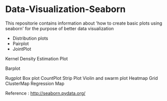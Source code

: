 # Data-Visualization-Seaborn

This repositorie contains information about 'how to create basic plots using seaborn' for the purpose of better data visualization

* Distribution plots
* Pairplot
* JointPlot

Kernel Density Estimation Plot

Barplot

Rugplot
Box plot
CountPlot
Strip Plot
Violin and swarm plot
Heatmap
Grid
ClusterMap
Regression Map

Reference : http://seaborn.pydata.org/
